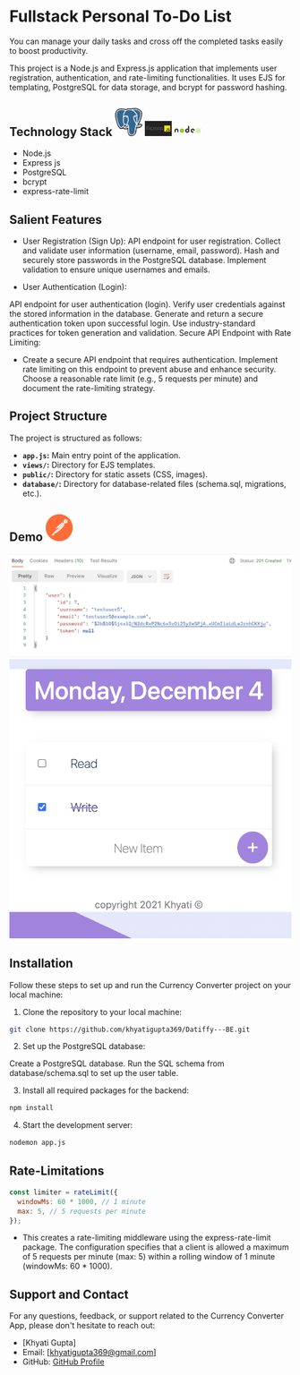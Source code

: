 # Fullstack Personal To-Do List

You can manage your daily tasks and cross off the completed tasks easily to boost productivity.

This project is a Node.js and Express.js application that implements user registration, authentication, and rate-limiting functionalities. It uses EJS for templating, PostgreSQL for data storage, and bcrypt for password hashing.

## Technology Stack <img src='images/pg.png' width="48px" padding="10px"> <img src='images/express.png' width="48px" padding="10px"> <img src='images/nodejs.png' width="48px" padding="10px">

- Node.js 
- Express js
- PostgreSQL
- bcrypt
- express-rate-limit

## Salient Features
- User Registration (Sign Up):
API endpoint for user registration.
Collect and validate user information (username, email, password).
Hash and securely store passwords in the PostgreSQL database.
Implement validation to ensure unique usernames and emails.

- User Authentication (Login):

API endpoint for user authentication (login).
Verify user credentials against the stored information in the database.
Generate and return a secure authentication token upon successful login.
Use industry-standard practices for token generation and validation.
Secure API Endpoint with Rate Limiting:

- Create a secure API endpoint that requires authentication.
Implement rate limiting on this endpoint to prevent abuse and enhance security.
Choose a reasonable rate limit (e.g., 5 requests per minute) and document the rate-limiting strategy.

## Project Structure

The project is structured as follows:

- **`app.js`:** Main entry point of the application.
- **`views/`:** Directory for EJS templates.
- **`public/`:** Directory for static assets (CSS, images).
- **`database/`:** Directory for database-related files (schema.sql, migrations, etc.).

## Demo <img src='images/postman.png' width="48px" padding="10px">

<img src="images/demo2.png" alt="Image 2">

<img src="images/demo3.png" alt="Image 2">

## Installation

Follow these steps to set up and run the Currency Converter project on your local machine:

1. Clone the repository to your local machine:
```bash
git clone https://github.com/khyatigupta369/Datiffy---BE.git
```
2. Set up the PostgreSQL database:

Create a PostgreSQL database.
Run the SQL schema from database/schema.sql to set up the user table.

3. Install all required packages for the backend:
```bash
npm install
```

4. Start the development server:
```bash
nodemon app.js
```

## Rate-Limitations

```javascript
const limiter = rateLimit({
  windowMs: 60 * 1000, // 1 minute
  max: 5, // 5 requests per minute
});
```
- This creates a rate-limiting middleware using the express-rate-limit package. The configuration specifies that a client is allowed a maximum of 5 requests per minute (max: 5) within a rolling window of 1 minute (windowMs: 60 * 1000).


## Support and Contact

For any questions, feedback, or support related to the Currency Converter App, please don't hesitate to reach out:

- [Khyati Gupta]
- Email: [khyatigupta369@gmail.com]
- GitHub: [GitHub Profile](https://github.com/khyatigupta369)
